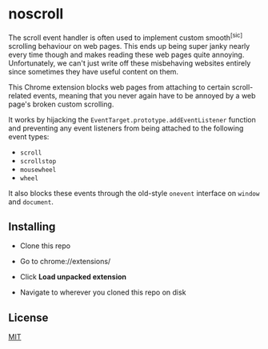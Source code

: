 # noscroll

The scroll event handler is often used to implement custom smooth<sup>[sic]</sup> scrolling behaviour on web pages. This ends up being super janky nearly every time though and makes reading these web pages quite annoying. Unfortunately, we can't just write off these misbehaving websites entirely since sometimes they have useful content on them.

This Chrome extension blocks web pages from attaching to certain scroll-related events, meaning that you never again have to be annoyed by a web page's broken custom scrolling.

It works by hijacking the `EventTarget.prototype.addEventListener` function and preventing any event listeners from being attached to the following event types:

* `scroll`
* `scrollstop`
* `mousewheel`
* `wheel`

It also blocks these events through the old-style `onevent` interface on `window` and `document`.

## Installing

* Clone this repo

* Go to chrome://extensions/

* Click **Load unpacked extension**

* Navigate to wherever you cloned this repo on disk

## License

[MIT](LICENSE)
